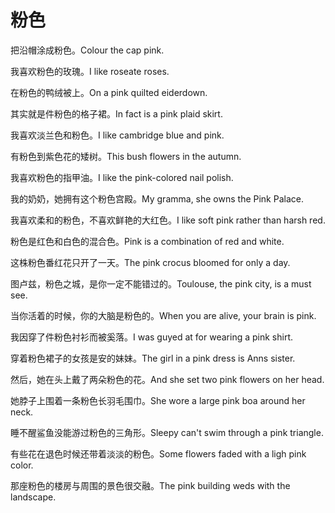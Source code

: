 # 粉色

<p><span class="chinese">把沿帽涂成粉色。</span><span class="english">Colour the cap pink.</span></p>

<p><span class="chinese">我喜欢粉色的玫瑰。</span><span class="english">I like roseate roses.</span></p>

<p><span class="chinese">在粉色的鸭绒被上。</span><span class="english">On a pink quilted eiderdown.</span></p>

<p><span class="chinese">其实就是件粉色的格子裙。</span><span class="english">In fact is a pink plaid skirt.</span></p>

<p><span class="chinese">我喜欢淡兰色和粉色。</span><span class="english">I like cambridge blue and pink.</span></p>

<p><span class="chinese">有粉色到紫色花的矮树。</span><span class="english">This bush flowers in the autumn.</span></p>

<p><span class="chinese">我喜欢粉色的指甲油。</span><span class="english">I like the pink-colored nail polish.</span></p>

<p><span class="chinese">我的奶奶，她拥有这个粉色宫殿。</span><span class="english">My gramma, she owns the Pink Palace.</span></p>

<p><span class="chinese">我喜欢柔和的粉色，不喜欢鲜艳的大红色。</span><span class="english">I like soft pink rather than harsh red.</span></p>

<p><span class="chinese">粉色是红色和白色的混合色。</span><span class="english">Pink is a combination of red and white.</span></p>

<p><span class="chinese">这株粉色番红花只开了一天。</span><span class="english">The pink crocus bloomed for only a day.</span></p>

<p><span class="chinese">图卢兹，粉色之城，是你一定不能错过的。</span><span class="english">Toulouse, the pink city, is a must see.</span></p>

<p><span class="chinese">当你活着的时候，你的大脑是粉色的。</span><span class="english">When you are alive, your brain is pink.</span></p>

<p><span class="chinese">我因穿了件粉色衬衫而被奚落。</span><span class="english">I was guyed at for wearing a pink shirt.</span></p>

<p><span class="chinese">穿着粉色裙子的女孩是安的妹妹。</span><span class="english">The girl in a pink dress is Anns sister.</span></p>

<p><span class="chinese">然后，她在头上戴了两朵粉色的花。</span><span class="english">And she set two pink flowers on her head.</span></p>

<p><span class="chinese">她脖子上围着一条粉色长羽毛围巾。</span><span class="english">She wore a large pink boa around her neck.</span></p>

<p><span class="chinese">睡不醒鲨鱼没能游过粉色的三角形。</span><span class="english">Sleepy can't swim through a pink triangle.</span></p>

<p><span class="chinese">有些花在退色时候还带着淡淡的粉色。</span><span class="english">Some flowers faded with a ligh pink color.</span></p>

<p><span class="chinese">那座粉色的楼房与周围的景色很交融。</span><span class="english">The pink building weds with the landscape.</span></p>

